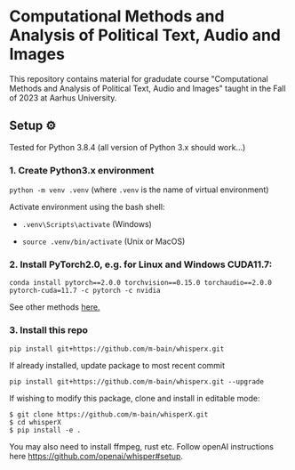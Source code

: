# Computational Methods and Analysis of Political Text, Audio and Images
This repository contains material for gradudate course "Computational Methods and Analysis of Political Text, Audio and Images" taught in the Fall of 2023 at Aarhus University.




<h2 align="left" id="setup">Setup ⚙️</h2>
Tested for Python 3.8.4 (all version of Python 3.x should work...)

### 1. Create Python3.x environment

`python -m venv .venv` (where `.venv` is the name of virtual environment)

Activate environment using the bash shell:

* `.venv\Scripts\activate` (Windows)

*  `source .venv/bin/activate` (Unix or MacOS)


### 2. Install PyTorch2.0, e.g. for Linux and Windows CUDA11.7:

`conda install pytorch==2.0.0 torchvision==0.15.0 torchaudio==2.0.0 pytorch-cuda=11.7 -c pytorch -c nvidia`

See other methods [here.](https://pytorch.org/get-started/previous-versions/#v200)

### 3. Install this repo

`pip install git+https://github.com/m-bain/whisperx.git`

If already installed, update package to most recent commit

`pip install git+https://github.com/m-bain/whisperx.git --upgrade`

If wishing to modify this package, clone and install in editable mode:
```
$ git clone https://github.com/m-bain/whisperX.git
$ cd whisperX
$ pip install -e .
```

You may also need to install ffmpeg, rust etc. Follow openAI instructions here https://github.com/openai/whisper#setup.
